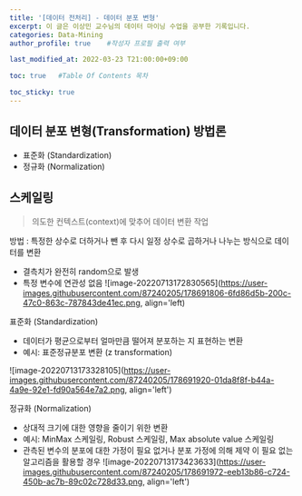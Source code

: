 ```yaml
---
title: '[데이터 전처리] - 데이터 분포 변형' 
excerpt: 이 글은 이상민 교수님의 데이터 마이닝 수업을 공부한 기록입니다.
categories: Data-Mining
author_profile: true    #작성자 프로필 출력 여부

last_modified_at: 2022-03-23 T21:00:00+09:00

toc: true   #Table Of Contents 목차 

toc_sticky: true
---
```


## 데이터 분포 변형(Transformation) 방법론

- 표준화 (Standardization)
- 정규화 (Normalization)



## 스케일링 

> 의도한 컨텍스트(context)에 맞추어 데이터 변환 작업

방법 : 특정한 상수로 더하거나 뺀 후 다시 일정 상수로 곱하거나 나누는 방식으로 데이터를 변환
- 결측치가 완전히 random으로 발생
- 특정 변수에 연관성 없음
![image-20220713172830565](https://user-images.githubusercontent.com/87240205/178691806-6fd86d5b-200c-47c0-863c-787843de41ec.png, align='left)

표준화 (Standardization)
- 데이터가 평균으로부터 얼마만큼 떨어져 분포하는 지 표현하는 변환 
- 예시: 표준정규분포 변환 (z transformation)

![image-20220713173328105](https://user-images.githubusercontent.com/87240205/178691920-01da8f8f-b44a-4a9e-92e1-fd90a564e7a2.png, align='left')

정규화 (Normalization)
- 상대적 크기에 대한 영향을 줄이기 위한 변환
- 예시: MinMax 스케일링, Robust 스케일링, Max absolute value 스케일링
- 관측된 변수의 분포에 대한 가정이 필요 없거나 분포 가정에 의해 제약 이 필요 없는 알고리즘을 활용할 경우
![image-20220713173423633](https://user-images.githubusercontent.com/87240205/178691972-eeb13b86-c724-450b-ac7b-89c02c728d33.png, align='left')

